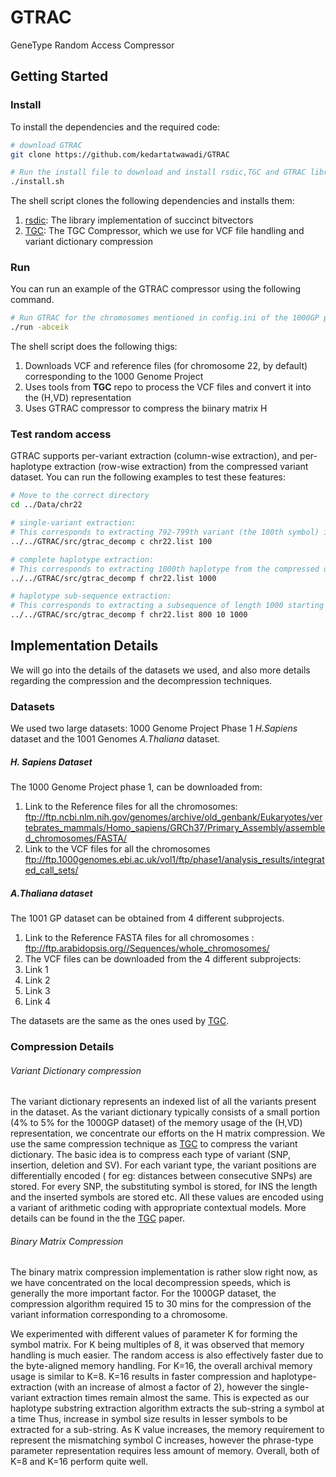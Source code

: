 # GTRAC
GeneType Random Access Compressor

## Getting Started
### Install
To install the dependencies and the required code:
```bash
# download GTRAC
git clone https://github.com/kedartatwawadi/GTRAC

# Run the install file to download and install rsdic,TGC and GTRAC libraries
./install.sh
```

The shell script clones the following dependencies and installs them:

1. [rsdic](https://github.com/kedartatwawadi/rsdic): The library implementation of succinct bitvectors
2. [TGC](https://github.com/refresh-bio/TGC): The TGC Compressor, which we use for VCF file handling and variant dictionary compression

### Run
You can run an example of the GTRAC compressor using the following command.
```bash
# Run GTRAC for the chromosomes mentioned in config.ini of the 1000GP project
./run -abceik
```
The shell script does the following thigs:

1. Downloads VCF and reference files (for chromosome 22, by default) corresponding to the 1000 Genome Project
2. Uses tools from **TGC** repo to process the VCF files and convert it into the (H,VD) representation
3. Uses GTRAC compressor to compress the biinary matrix H  

### Test random access
GTRAC supports per-variant extraction (column-wise extraction), and per-haplotype extraction (row-wise extraction) from the compressed variant dataset. You can run the following examples to test these features:
```bash
# Move to the correct directory
cd ../Data/chr22

# single-variant extraction:
# This corresponds to extracting 792-799th variant (the 100th symbol) information at a time. 
../../GTRAC/src/gtrac_decomp c chr22.list 100

# complete haplotype extraction: 
# This corresponds to extracting 1000th haplotype from the compressed dataset. 
../../GTRAC/src/gtrac_decomp f chr22.list 1000

# haplotype sub-sequence extraction: 
# This corresponds to extracting a subsequence of length 1000 starting from 10th symbol of 800th haplotype of the compressed dataset. 
../../GTRAC/src/gtrac_decomp f chr22.list 800 10 1000

```

## Implementation Details
We will go into the details of the datasets we used, and also more details regarding the compression and the decompression techniques.

### Datasets
We used two large datasets: 1000 Genome Project Phase 1 *H.Sapiens* dataset and the 1001 Genomes *A.Thaliana* dataset.

##### H. Sapiens Dataset 
The 1000 Genome Project phase 1, can be downloaded from:

1. Link to the Reference files for all the chromosomes:  <ftp://ftp.ncbi.nlm.nih.gov/genomes/archive/old_genbank/Eukaryotes/vertebrates_mammals/Homo_sapiens/GRCh37/Primary_Assembly/assembled_chromosomes/FASTA/>
2. Link to the VCF files for all the chromosomes <ftp://ftp.1000genomes.ebi.ac.uk/vol1/ftp/phase1/analysis_results/integrated_call_sets/>

##### A.Thaliana dataset 
The 1001 GP dataset can be obtained from 4 different subprojects.

1. Link to the Reference FASTA files for all chromosomes : <ftp://ftp.arabidopsis.org//Sequences/whole_chromosomes/>
2. The VCF files can be downloaded from the 4 different subprojects:
  1. Link 1
  2. Link 2
  3. Link 3
  4. Link 4

The datasets are the same as the ones used by [TGC](sun.aei.polsl.pl/tgc/).

### Compression Details
###### Variant Dictionary compression
The variant dictionary represents an indexed list of all the variants present in the dataset. As the variant dictionary typically consists of a small portion (4% to 5% for the 1000GP dataset) of the memory usage of the (H,VD) representation, we concentrate our efforts on the H matrix compression. We use the same compression technique as [TGC](sun.aei.polsl.pl/tgc/) to compress the variant dictionary. The basic idea is to compress each type of variant (SNP, insertion, deletion and SV). For each variant type, the variant positions are differentially encoded ( for eg: distances between consecutive SNPs) are stored. For every SNP, the substituting symbol is stored, for INS the length and the inserted symbols are stored etc. All these values are encoded using a variant of arithmetic coding with appropriate contextual models.
More details can be found in the the [TGC](sun.aei.polsl.pl/tgc/) paper.

###### Binary Matrix Compression
The binary matrix compression implementation is rather slow right now, as we have concentrated on the local decompression speeds, which is generally the more important factor. For the 1000GP dataset, the compression algorithm required 15 to 30 mins for the compression of the variant information corresponding to a chromosome.

We experimented with different values of parameter K for forming the symbol matrix. For K being multiples of 8, it was observed that memory handling is much easier. The random access is also effectively faster due to the byte-aligned memory handling. For K=16, the overall archival memory usage is similar to K=8. K=16 results in faster compression and haplotype-extraction (with an increase of almost a factor of 2), however the single-variant extraction times remain almost the same. This is expected as our haplotype substring extraction algorithm extracts the sub-string a symbol at a time Thus, increase in symbol size results in lesser symbols to be extracted for a sub-string. As K value increases, the memory requirement to represent the mismatching symbol C increases, however the phrase-type parameter representation requires less amount of memory. Overall, both of K=8 and K=16 perform quite well.




